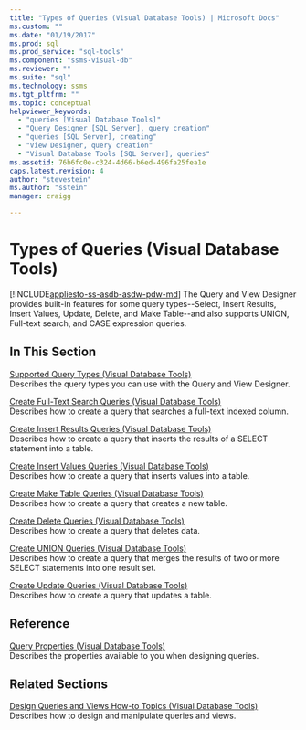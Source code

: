 ```yaml
---
title: "Types of Queries (Visual Database Tools) | Microsoft Docs"
ms.custom: ""
ms.date: "01/19/2017"
ms.prod: sql
ms.prod_service: "sql-tools"
ms.component: "ssms-visual-db"
ms.reviewer: ""
ms.suite: "sql"
ms.technology: ssms
ms.tgt_pltfrm: ""
ms.topic: conceptual
helpviewer_keywords: 
  - "queries [Visual Database Tools]"
  - "Query Designer [SQL Server], query creation"
  - "queries [SQL Server], creating"
  - "View Designer, query creation"
  - "Visual Database Tools [SQL Server], queries"
ms.assetid: 76b6fc0e-c324-4d66-b6ed-496fa25fea1e
caps.latest.revision: 4
author: "stevestein"
ms.author: "sstein"
manager: craigg

---
```

# Types of Queries (Visual Database Tools)
[!INCLUDE[appliesto-ss-asdb-asdw-pdw-md](../../includes/appliesto-ss-asdb-asdw-pdw-md.md)]
The Query and View Designer provides built-in features for some query types--Select, Insert Results, Insert Values, Update, Delete, and Make Table--and also supports UNION, Full-text search, and CASE expression queries.  
  
## In This Section  
[Supported Query Types &#40;Visual Database Tools&#41;](../../ssms/visual-db-tools/supported-query-types-visual-database-tools.md)  
Describes the query types you can use with the Query and View Designer.  
  
[Create Full-Text Search Queries &#40;Visual Database Tools&#41;](../../ssms/visual-db-tools/create-full-text-search-queries-visual-database-tools.md)  
Describes how to create a query that searches a full-text indexed column.  
  
[Create Insert Results Queries &#40;Visual Database Tools&#41;](../../ssms/visual-db-tools/create-insert-results-queries-visual-database-tools.md)  
Describes how to create a query that inserts the results of a SELECT statement into a table.  
  
[Create Insert Values Queries &#40;Visual Database Tools&#41;](../../ssms/visual-db-tools/create-insert-values-queries-visual-database-tools.md)  
Describes how to create a query that inserts values into a table.  
  
[Create Make Table Queries &#40;Visual Database Tools&#41;](../../ssms/visual-db-tools/create-make-table-queries-visual-database-tools.md)  
Describes how to create a query that creates a new table.  
  
[Create Delete Queries &#40;Visual Database Tools&#41;](../../ssms/visual-db-tools/create-delete-queries-visual-database-tools.md)  
Describes how to create a query that deletes data.  
  
[Create UNION Queries &#40;Visual Database Tools&#41;](../../ssms/visual-db-tools/create-union-queries-visual-database-tools.md)  
Describes how to create a query that merges the results of two or more SELECT statements into one result set.  
  
[Create Update Queries &#40;Visual Database Tools&#41;](../../ssms/visual-db-tools/create-update-queries-visual-database-tools.md)  
Describes how to create a query that updates a table.  
  
## Reference  
[Query Properties &#40;Visual Database Tools&#41;](../../ssms/visual-db-tools/query-properties-visual-database-tools.md)  
Describes the properties available to you when designing queries.  
  
## Related Sections  
[Design Queries and Views How-to Topics &#40;Visual Database Tools&#41;](../../ssms/visual-db-tools/design-queries-and-views-how-to-topics-visual-database-tools.md)  
Describes how to design and manipulate queries and views.  
  
